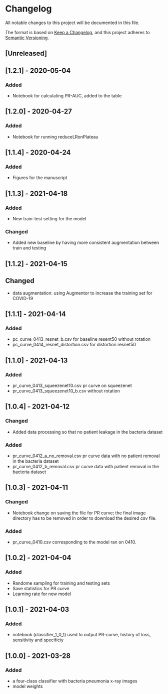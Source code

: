 # Changelog
All notable changes to this project will be documented in this file.

The format is based on [Keep a Changelog](https://keepachangelog.com/en/1.0.0/),
and this project adheres to [Semantic Versioning](https://semver.org/spec/v2.0.0.html).


## [Unreleased]
## [1.2.1] - 2020-05-04
### Added
- Notebook for calculating PR-AUC, added to the table

## [1.2.0] - 2020-04-27
### Added
- Notebook for running reduceLRonPlateau 

## [1.1.4] - 2020-04-24
### Added
- Figures for the manuscript

## [1.1.3] - 2021-04-18
### Added
- New train-test setting for the model
### Changed
- Added new baseline by having more consistent augmentation between train and testing

## [1.1.2] - 2021-04-15
## Changed
- data augmentation: using Augmentor to increase the training set for COVID-19

## [1.1.1] - 2021-04-14
### Added
- pc_curve_0413_resnet_b.csv for baseline resent50 without rotation
- pc_curve_0414_resnet_distortion.csv for distortion resnet50 


## [1.1.0] - 2021-04-13
### Added
- pr_curve_0413_squeezenet10.csv pr curve on squeezenet
- pr_curve_0413_squeezenet10_b.csv without rotation 

## [1.0.4] - 2021-04-12
### Changed
- Added data processing so that no patient leakage in the bacteria dataset
### Added
- pr_curve_0412_a_no_removal.csv pr curve data with no patient removal in the bacteria dataset
- pr_curve_0412_b_removal.csv pr curve data with patient removal in the bacteria dataset


## [1.0.3] - 2021-04-11
### Changed
- Notebook change on saving the file for PR curve; the final image directory has to be removed in order to download the desired csv file.
### Added
- pr_curve_0410.csv corresponding to the model ran on 0410.

## [1.0.2] - 2021-04-04
### Added
- Randome sampling for training and testing sets
- Save statistics for PR curve
- Learning rate for new model


## [1.0.1] - 2021-04-03
### Added
- notebook (classifier_1_0_1) used to output PR-curve, history of loss, sensitivity and specificiy


## [1.0.0] - 2021-03-28
### Added
- a four-class classifier with bacteria pneumonia x-ray images
- model weights

